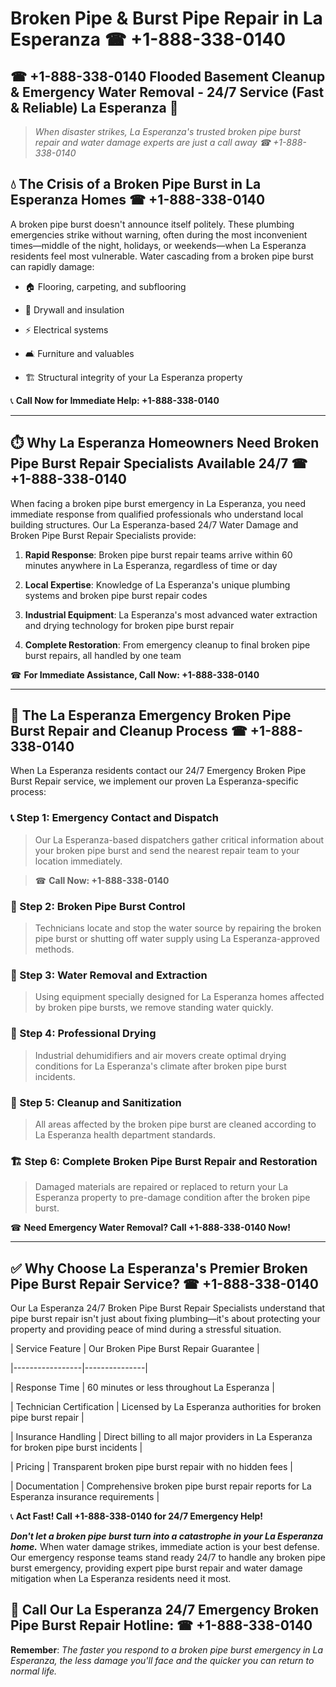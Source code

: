 # Broken Pipe & Burst Pipe Repair in La Esperanza ☎ +1-888-338-0140  
## ☎ +1-888-338-0140 Flooded Basement Cleanup & Emergency Water Removal - 24/7 Service (Fast & Reliable) La Esperanza 🚨  

> *When disaster strikes, La Esperanza's trusted broken pipe burst repair and water damage experts are just a call away ☎ +1-888-338-0140*  

## 💧 The Crisis of a Broken Pipe Burst in La Esperanza Homes ☎ +1-888-338-0140  

A broken pipe burst doesn't announce itself politely. These plumbing emergencies strike without warning, often during the most inconvenient times—middle of the night, holidays, or weekends—when La Esperanza residents feel most vulnerable. Water cascading from a broken pipe burst can rapidly damage:  

* 🏠 Flooring, carpeting, and subflooring  
* 🧱 Drywall and insulation  
* ⚡ Electrical systems  
* 🛋️ Furniture and valuables  
* 🏗️ Structural integrity of your La Esperanza property  

📞 **Call Now for Immediate Help: +1-888-338-0140**  

---  

## ⏱️ Why La Esperanza Homeowners Need Broken Pipe Burst Repair Specialists Available 24/7 ☎ +1-888-338-0140  

When facing a broken pipe burst emergency in La Esperanza, you need immediate response from qualified professionals who understand local building structures. Our La Esperanza-based 24/7 Water Damage and Broken Pipe Burst Repair Specialists provide:  

1. **Rapid Response**: Broken pipe burst repair teams arrive within 60 minutes anywhere in La Esperanza, regardless of time or day  
2. **Local Expertise**: Knowledge of La Esperanza's unique plumbing systems and broken pipe burst repair codes  
3. **Industrial Equipment**: La Esperanza's most advanced water extraction and drying technology for broken pipe burst repair  
4. **Complete Restoration**: From emergency cleanup to final broken pipe burst repairs, all handled by one team  

☎ **For Immediate Assistance, Call Now: +1-888-338-0140**  

---  

## 🔧 The La Esperanza Emergency Broken Pipe Burst Repair and Cleanup Process ☎ +1-888-338-0140  

When La Esperanza residents contact our 24/7 Emergency Broken Pipe Burst Repair service, we implement our proven La Esperanza-specific process:  

### 📞 Step 1: Emergency Contact and Dispatch  
> Our La Esperanza-based dispatchers gather critical information about your broken pipe burst and send the nearest repair team to your location immediately.  
> ☎ **Call Now: +1-888-338-0140**  

### 🚿 Step 2: Broken Pipe Burst Control  
> Technicians locate and stop the water source by repairing the broken pipe burst or shutting off water supply using La Esperanza-approved methods.  

### 🌊 Step 3: Water Removal and Extraction  
> Using equipment specially designed for La Esperanza homes affected by broken pipe bursts, we remove standing water quickly.  

### 💨 Step 4: Professional Drying  
> Industrial dehumidifiers and air movers create optimal drying conditions for La Esperanza's climate after broken pipe burst incidents.  

### 🧼 Step 5: Cleanup and Sanitization  
> All areas affected by the broken pipe burst are cleaned according to La Esperanza health department standards.  

### 🏗️ Step 6: Complete Broken Pipe Burst Repair and Restoration  
> Damaged materials are repaired or replaced to return your La Esperanza property to pre-damage condition after the broken pipe burst.  

☎ **Need Emergency Water Removal? Call +1-888-338-0140 Now!**  

---  

## ✅ Why Choose La Esperanza's Premier Broken Pipe Burst Repair Service? ☎ +1-888-338-0140  

Our La Esperanza 24/7 Broken Pipe Burst Repair Specialists understand that pipe burst repair isn't just about fixing plumbing—it's about protecting your property and providing peace of mind during a stressful situation.  

| Service Feature | Our Broken Pipe Burst Repair Guarantee |  
|-----------------|---------------|  
| Response Time | 60 minutes or less throughout La Esperanza |  
| Technician Certification | Licensed by La Esperanza authorities for broken pipe burst repair |  
| Insurance Handling | Direct billing to all major providers in La Esperanza for broken pipe burst incidents |  
| Pricing | Transparent broken pipe burst repair with no hidden fees |  
| Documentation | Comprehensive broken pipe burst repair reports for La Esperanza insurance requirements |  

📞 **Act Fast! Call +1-888-338-0140 for 24/7 Emergency Help!**  

***Don't let a broken pipe burst turn into a catastrophe in your La Esperanza home.*** When water damage strikes, immediate action is your best defense. Our emergency response teams stand ready 24/7 to handle any broken pipe burst emergency, providing expert pipe burst repair and water damage mitigation when La Esperanza residents need it most.  

## 📱 Call Our La Esperanza 24/7 Emergency Broken Pipe Burst Repair Hotline: ☎ +1-888-338-0140  

**Remember**: *The faster you respond to a broken pipe burst emergency in La Esperanza, the less damage you'll face and the quicker you can return to normal life.*